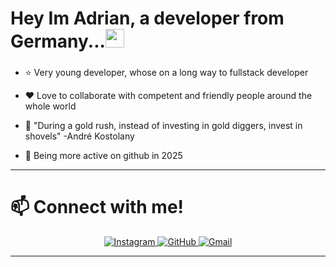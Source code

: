 <h1>Hey Im Adrian, a developer from Germany...<img src="https://media.giphy.com/media/hvRJCLFzcasrR4ia7z/giphy.gif" width="30px"/></h1>

###

- :star: Very young developer, whose on a long way to fullstack developer

- :heart: Love to collaborate with competent and friendly people around the whole world

- :thought_balloon: "During a gold rush, instead of investing in gold diggers, invest in shovels" -André Kostolany

- 🙏 Being more active on github in 2025


---

### <h1>:mailbox: Connect with me!</h1>
 <div id="badges" align="center">
    <a href="https://instagram.com](https://www.instagram.com/adrian.erff" target="_blank">
      <img src="https://img.shields.io/badge/Instagram-E4405F?style=for-the-badge&logo=instagram&logoColor=white" alt="Instagram">
    </a>
    <a href="https://github.com/adrian-on-github" target="_blank">
      <img src="https://img.shields.io/badge/GitHub-181717?style=for-the-badge&logo=github&logoColor=white" alt="GitHub">
    </a>
    <a href="mailto:adrian.hassan.ef@gmail.com">
      <img src="https://img.shields.io/badge/Gmail-D14836?style=for-the-badge&logo=gmail&logoColor=white" alt="Gmail">
    </a>
  </div>
  
---

